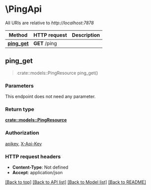 # \PingApi

All URIs are relative to *http://localhost:7878*

Method | HTTP request | Description
------------- | ------------- | -------------
[**ping_get**](PingApi.md#ping_get) | **GET** /ping | 



## ping_get

> crate::models::PingResource ping_get()


### Parameters

This endpoint does not need any parameter.

### Return type

[**crate::models::PingResource**](PingResource.md)

### Authorization

[apikey](../README.md#apikey), [X-Api-Key](../README.md#X-Api-Key)

### HTTP request headers

- **Content-Type**: Not defined
- **Accept**: application/json

[[Back to top]](#) [[Back to API list]](../README.md#documentation-for-api-endpoints) [[Back to Model list]](../README.md#documentation-for-models) [[Back to README]](../README.md)

